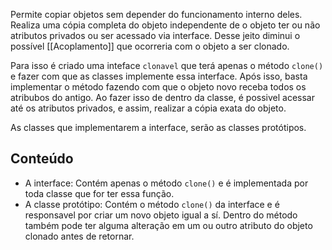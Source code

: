Permite copiar objetos sem depender do funcionamento interno deles. Realiza uma cópia completa do objeto independente de o objeto ter ou não atributos privados ou ser acessado via interface. Desse jeito diminui o possível [[Acoplamento]] que ocorreria com o objeto a ser clonado.

Para isso é criado uma inteface `clonavel` que terá apenas o método `clone()` e fazer com que as classes implemente essa interface. Após isso, basta implementar o método fazendo com que o objeto novo receba todos os atribubos do antigo. Ao fazer isso de dentro da classe, é possivel acessar até os atributos privados, e assim, realizar a cópia exata do objeto.

As classes que implementarem a interface, serão as classes protótipos.

## Conteúdo

- A interface: Contém apenas o método `clone()` e é implementada por toda classe que for ter essa função.
- A classe protótipo: Contém o método `clone()` da interface e é responsavel por criar um novo objeto igual a sí. Dentro do método também pode ter alguma alteração em um ou outro atributo do objeto clonado antes de retornar.